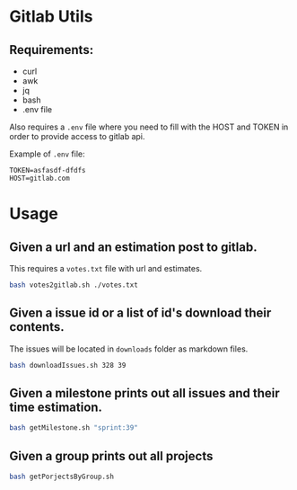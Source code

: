 # Gitlab Utils

## Requirements:

- curl
- awk
- jq
- bash
- .env file

Also requires a `.env` file where you need to fill with the HOST and TOKEN
in order to provide access to gitlab api.

Example of `.env` file:

```
TOKEN=asfasdf-dfdfs
HOST=gitlab.com
```

# Usage

## Given a url and an estimation post to gitlab.

This requires a `votes.txt` file with url and estimates.

```bash
bash votes2gitlab.sh ./votes.txt
```

## Given a issue id or a list of id's download their contents.

The issues will be located in `downloads` folder as markdown files.

```bash
bash downloadIssues.sh 328 39
```

## Given a milestone prints out all issues and their time estimation.

```bash
bash getMilestone.sh "sprint:39"
```

## Given a group prints out all projects

```bash
bash getPorjectsByGroup.sh
```
